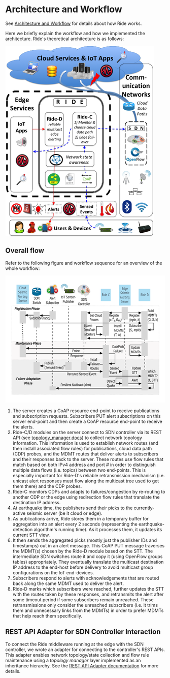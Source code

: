 # Architecture and Workflow

See [Architecture and Workflow](docs/ARCHITECTURE.md) for details about how Ride works.

Here we briefly explain the workflow and how we implemented the architecture.
Ride's theoretical architecture is as follows:

<img src="ride_architecture.png" height=600>

## Overall flow

Refer to the following figure and workflow sequence for an overview of the whole workflow:

<img src="ride_workflow.png" height=400>

1) The server creates a CoAP resource end-point to receive publications and subscription requests. Subscribers PUT alert subscriptions on this server end-point and then create a CoAP resource end-point to receive the alerts.
2) Ride-C/D modules on the server connect to SDN controller via its REST API (see [topology_manager docs](topology_manager/README.md)) to collect network topology information.  This information is used to establish network routes (and then install associated flow rules) for publications, cloud data path (CDP) probes, and the MDMT routes that deliver alerts to subscribers and their responses back to the server.  These routes use flow rules that match based on both IPv4 address and port # in order to distinguish multiple data flows (i.e. topics) between two end-points.  This is especially important for Ride-D's reliable retransmission mechanism (i.e. unicast alert responses must flow along the multicast tree used to get them there) and the CDP probes.
3) Ride-C monitors CDPs and adapts to failures/congestion by re-routing to another CDP or the edge using redirection flow rules that translate the destination IP address.
3) At earthquake time, the publishers send their picks to the currently-active seismic server (be it cloud or edge).
4) As publications arrive, Ride stores them in a temporary buffer for aggregation into an alert every 2 seconds (representing the earthquake-detection algorithm's running time).  As it processes them, it updates its current STT view.
6) It then sends the aggregated picks (mostly just the publisher IDs and timestamps) out in an alert message.
 This CoAP PUT message traverses the MDMT(s) chosen by the Ride-D module based on the STT.
The intermediate SDN switches route it and copy it (using OpenFlow groups tables) appropriately.  They eventually translate the multicast destination IP address to the end-host before delivery to avoid multicast group configurations on the IoT end-devices.
7) Subscribers respond to alerts with acknowledgements that are routed back along the same MDMT used to deliver the alert.
8) Ride-D marks which subscribers were reached, further updates the STT with the routes taken by these responses, and retransmits the alert after some timeout period if some subscribers remain unreached.  These retransmissions only consider the unreached subscribers (i.e. it trims them and unnecessary links from the MDMTs) in order to prefer MDMTs that help reach them specifically.

## REST API Adapter for SDN Controller Interaction

To connect the Ride middleware running at the edge with the SDN controller, we wrote an adapter for connecting to the controller's REST APIs.
This adapter enables network topology/state collection and flow rule maintenance using a *topology manager* layer implemented as an inheritance hierarchy.
See the [REST API Adapter documentation](topology_manager/README.md) for more details.
